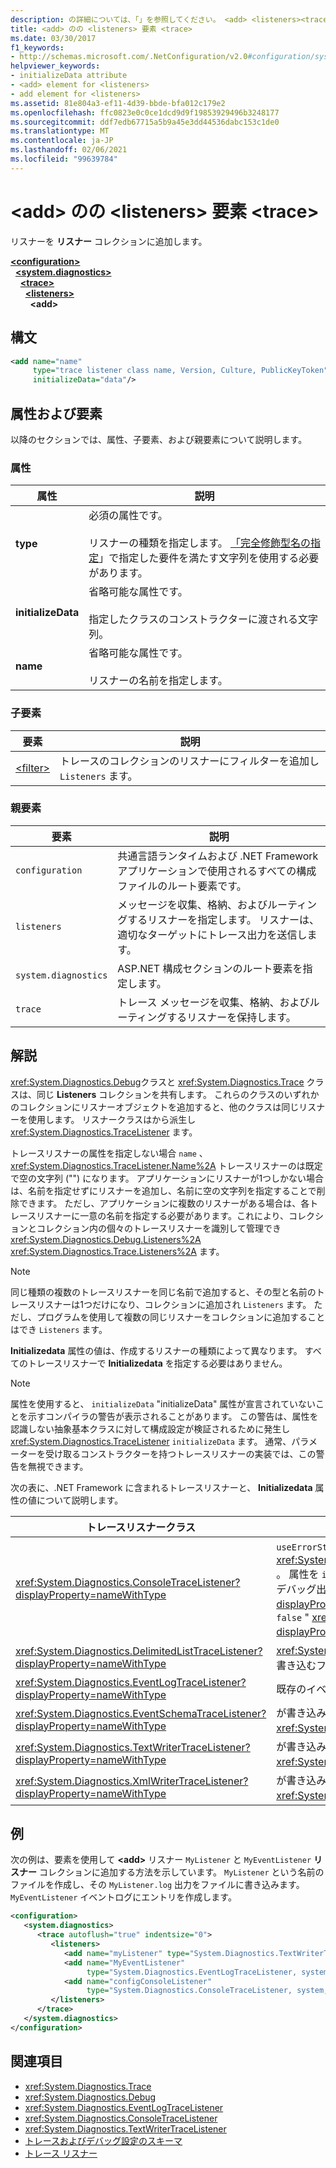 ```yaml
---
description: の詳細については、「」を参照してください。 <add> <listeners><trace>
title: <add> のの <listeners> 要素 <trace>
ms.date: 03/30/2017
f1_keywords:
- http://schemas.microsoft.com/.NetConfiguration/v2.0#configuration/system.diagnostics/trace/listeners/add
helpviewer_keywords:
- initializeData attribute
- <add> element for <listeners>
- add element for <listeners>
ms.assetid: 81e804a3-ef11-4d39-bbde-bfa012c179e2
ms.openlocfilehash: ffc0823e0c0ce1dcd9d9f19853929496b3248177
ms.sourcegitcommit: ddf7edb67715a5b9a45e3dd44536dabc153c1de0
ms.translationtype: MT
ms.contentlocale: ja-JP
ms.lasthandoff: 02/06/2021
ms.locfileid: "99639784"
---
```

# <a name="add-element-for-listeners-for-trace"></a>\<add> のの \<listeners> 要素 \<trace>

リスナーを **リスナー** コレクションに追加します。  

[**\<configuration>**](../configuration-element.md)\
&nbsp;&nbsp;[**\<system.diagnostics>**](system-diagnostics-element.md)\
&nbsp;&nbsp;&nbsp;&nbsp;[**\<trace>**](trace-element.md)\
&nbsp;&nbsp;&nbsp;&nbsp;&nbsp;&nbsp;[**\<listeners>**](listeners-element-for-trace.md)\
&nbsp;&nbsp;&nbsp;&nbsp;&nbsp;&nbsp;&nbsp;&nbsp;**\<add>**

## <a name="syntax"></a>構文  
  
```xml  
<add name="name"
     type="trace listener class name, Version, Culture, PublicKeyToken"  
     initializeData="data"/>  
```  
  
## <a name="attributes-and-elements"></a>属性および要素  

 以降のセクションでは、属性、子要素、および親要素について説明します。  
  
### <a name="attributes"></a>属性  
  
|属性|説明|  
|---------------|-----------------|  
|**type**|必須の属性です。<br /><br /> リスナーの種類を指定します。 [「完全修飾型名の指定](../../../reflection-and-codedom/specifying-fully-qualified-type-names.md)」で指定した要件を満たす文字列を使用する必要があります。|  
|**initializeData**|省略可能な属性です。<br /><br /> 指定したクラスのコンストラクターに渡される文字列。|  
|**name**|省略可能な属性です。<br /><br /> リスナーの名前を指定します。|  
  
### <a name="child-elements"></a>子要素  
  
|要素|説明|  
|-------------|-----------------|  
|[\<filter>](filter-element-for-add-for-listeners-for-trace.md)|トレースのコレクションのリスナーにフィルターを追加し `Listeners` ます。|  
  
### <a name="parent-elements"></a>親要素  
  
|要素|説明|  
|-------------|-----------------|  
|`configuration`|共通言語ランタイムおよび .NET Framework アプリケーションで使用されるすべての構成ファイルのルート要素です。|  
|`listeners`|メッセージを収集、格納、およびルーティングするリスナーを指定します。 リスナーは、適切なターゲットにトレース出力を送信します。|  
|`system.diagnostics`|ASP.NET 構成セクションのルート要素を指定します。|  
|`trace`|トレース メッセージを収集、格納、およびルーティングするリスナーを保持します。|  
  
## <a name="remarks"></a>解説  

 <xref:System.Diagnostics.Debug>クラスと <xref:System.Diagnostics.Trace> クラスは、同じ **Listeners** コレクションを共有します。 これらのクラスのいずれかのコレクションにリスナーオブジェクトを追加すると、他のクラスは同じリスナーを使用します。 リスナークラスはから派生し <xref:System.Diagnostics.TraceListener> ます。  
  
 トレースリスナーの属性を指定しない場合 `name` 、 <xref:System.Diagnostics.TraceListener.Name%2A> トレースリスナーのは既定で空の文字列 ("") になります。 アプリケーションにリスナーが1つしかない場合は、名前を指定せずにリスナーを追加し、名前に空の文字列を指定することで削除できます。 ただし、アプリケーションに複数のリスナーがある場合は、各トレースリスナーに一意の名前を指定する必要があります。これにより、コレクションとコレクション内の個々のトレースリスナーを識別して管理でき <xref:System.Diagnostics.Debug.Listeners%2A> <xref:System.Diagnostics.Trace.Listeners%2A> ます。  
  
> [!NOTE]
> 同じ種類の複数のトレースリスナーを同じ名前で追加すると、その型と名前のトレースリスナーは1つだけになり、コレクションに追加され `Listeners` ます。 ただし、プログラムを使用して複数の同じリスナーをコレクションに追加することはでき `Listeners` ます。  
  
 **Initializedata** 属性の値は、作成するリスナーの種類によって異なります。 すべてのトレースリスナーで **Initializedata** を指定する必要はありません。  
  
> [!NOTE]
> 属性を使用すると、 `initializeData` "initializeData" 属性が宣言されていないことを示すコンパイラの警告が表示されることがあります。 この警告は、属性を認識しない抽象基本クラスに対して構成設定が検証されるために発生し <xref:System.Diagnostics.TraceListener> `initializeData` ます。 通常、パラメーターを受け取るコンストラクターを持つトレースリスナーの実装では、この警告を無視できます。  
  
 次の表に、.NET Framework に含まれるトレースリスナーと、 **Initializedata** 属性の値について説明します。  
  
|トレースリスナークラス|initializeData 属性値|  
|--------------------------|------------------------------------|  
|<xref:System.Diagnostics.ConsoleTraceListener?displayProperty=nameWithType>|`useErrorStream`コンストラクターの値 <xref:System.Diagnostics.ConsoleTraceListener.%23ctor%2A> 。  属性を `initializeData` "" に設定し、 `true` トレース出力とデバッグ出力をに設定し <xref:System.Console.Error%2A?displayProperty=nameWithType> ます。書き込み先となる " `false` " <xref:System.Console.Out%2A?displayProperty=nameWithType> 。|  
|<xref:System.Diagnostics.DelimitedListTraceListener?displayProperty=nameWithType>|<xref:System.Diagnostics.DelimitedListTraceListener> が出力を書き込むファイルの名前。|  
|<xref:System.Diagnostics.EventLogTraceListener?displayProperty=nameWithType>|既存のイベントログソースの名前。|  
|<xref:System.Diagnostics.EventSchemaTraceListener?displayProperty=nameWithType>|が書き込み先となるファイルの名前 <xref:System.Diagnostics.EventSchemaTraceListener> 。|  
|<xref:System.Diagnostics.TextWriterTraceListener?displayProperty=nameWithType>|が書き込み先となるファイルの名前 <xref:System.Diagnostics.TextWriterTraceListener> 。|  
|<xref:System.Diagnostics.XmlWriterTraceListener?displayProperty=nameWithType>|が書き込み先となるファイルの名前 <xref:System.Diagnostics.XmlWriterTraceListener> 。|  
  
## <a name="example"></a>例  

 次の例は、要素を使用して **\<add>** リスナー `MyListener` と `MyEventListener` **リスナー** コレクションに追加する方法を示しています。 `MyListener` という名前のファイルを作成し、その `MyListener.log` 出力をファイルに書き込みます。 `MyEventListener` イベントログにエントリを作成します。  
  
```xml  
<configuration>  
   <system.diagnostics>  
      <trace autoflush="true" indentsize="0">  
         <listeners>  
            <add name="myListener" type="System.Diagnostics.TextWriterTraceListener, system, version=1.0.3300.0, Culture=neutral, PublicKeyToken=b77a5c561934e089" initializeData="c:\myListener.log" />  
            <add name="MyEventListener"  
                 type="System.Diagnostics.EventLogTraceListener, system, version=1.0.3300.0, Culture=neutral, PublicKeyToken=b77a5c561934e089"                 initializeData="MyConfigEventLog"/>  
            <add name="configConsoleListener"  
                 type="System.Diagnostics.ConsoleTraceListener, system, version=1.0.3300.0, Culture=neutral, PublicKeyToken=b77a5c561934e089"/>  
         </listeners>  
      </trace>  
   </system.diagnostics>  
</configuration>  
```  
  
## <a name="see-also"></a>関連項目

- <xref:System.Diagnostics.Trace>
- <xref:System.Diagnostics.Debug>
- <xref:System.Diagnostics.EventLogTraceListener>
- <xref:System.Diagnostics.ConsoleTraceListener>
- <xref:System.Diagnostics.TextWriterTraceListener>
- [トレースおよびデバッグ設定のスキーマ](index.md)
- [トレース リスナー](../../../debug-trace-profile/trace-listeners.md)

